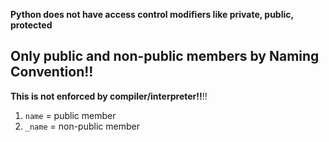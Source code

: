 

**Python does not have access control modifiers like private, public, protected**

## Only public and non-public members by Naming Convention!!

**This is not enforced by compiler/interpreter!!**!!

1. `name` = public member
2. `_name` = non-public member


